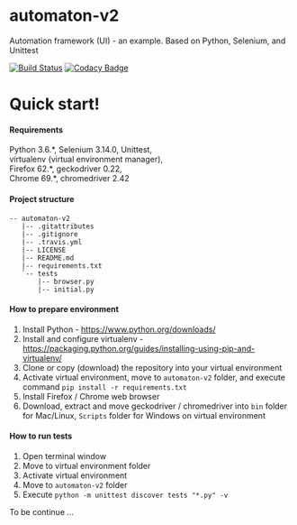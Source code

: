 # automaton-v2
Automation framework (UI) - an example. Based on Python, Selenium, and Unittest

[![Build Status](https://travis-ci.org/BurhanH/automaton-v2.svg?branch=master)](https://travis-ci.org/BurhanH/automaton-v2)
[![Codacy Badge](https://api.codacy.com/project/badge/Grade/d13a059853a54c64a33cd307b937996e)](https://app.codacy.com/app/BurhanH/automaton-v2?utm_source=github.com&utm_medium=referral&utm_content=BurhanH/automaton-v2&utm_campaign=Badge_Grade_Dashboard)

# Quick start!

#### Requirements
Python 3.6.\*, Selenium 3.14.0, Unittest, <br>
virtualenv (virtual environment manager), <br> 
Firefox 62.\*, geckodriver 0.22, <br>
Chrome 69.*, chromedriver 2.42 <br>

#### Project structure
```
-- automaton-v2
   |-- .gitattributes
   |-- .gitignore
   |-- .travis.yml
   |-- LICENSE
   |-- README.md
   |-- requirements.txt
   `-- tests
       |-- browser.py
       |-- initial.py
```

#### How to prepare environment
1) Install Python - https://www.python.org/downloads/ <br>
2) Install and configure virtualenv - https://packaging.python.org/guides/installing-using-pip-and-virtualenv/ <br>
3) Clone or copy (download) the repository into your virtual environment <br>
4) Activate virtual environment, move to `automaton-v2` folder, and execute command `pip install -r requirements.txt` <br>
5) Install Firefox / Chrome web browser <br>
6) Download, extract and move geckodriver / chromedriver into `bin` folder for Mac/Linux, `Scripts` folder for Windows on virtual environment <br>

#### How to run tests
1) Open terminal window <br>
2) Move to virtual environment folder <br>
3) Activate virtual environment <br>
4) Move to `automaton-v2` folder <br>
5) Execute `python -m unittest discover tests "*.py" -v` <br>

To be continue ...
